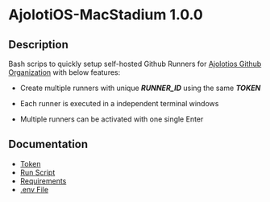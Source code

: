 # AjolotiOS-MacStadium 1.0.0

## Description

Bash scrips to quickly setup self-hosted Github Runners for [Ajolotios Github Organization](https://github.com/Ajolotios)
with below features:

- Create multiple runners with unique **_RUNNER_ID_** using the same **_TOKEN_**

- Each runner is executed in a independent terminal windows

- Multiple runners can be activated with one single Enter

## Documentation

- [Token](./doc/manual_token.md)
- [Run Script](./doc/manual_script.md)
- [Requirements](./doc/requirements.md)
- [.env File ](./doc/manual_env.md)